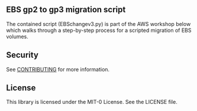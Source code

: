 ## EBS gp2 to gp3 migration script

The contained script (EBSchangev3.py) is part of the AWS workshop below which walks through a step-by-step process for a scripted migration of EBS volumes.

## Security

See [CONTRIBUTING](CONTRIBUTING.md#security-issue-notifications) for more information.

## License

This library is licensed under the MIT-0 License. See the LICENSE file.


